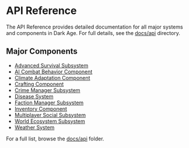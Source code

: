 # API Reference

The API Reference provides detailed documentation for all major systems and components in Dark Age. For full details, see the [docs/api](../docs/api/) directory.

## Major Components
- [Advanced Survival Subsystem](../docs/api/AdvancedSurvivalSubsystem.md)
- [AI Combat Behavior Component](../docs/api/AICombatBehaviorComponent.md)
- [Climate Adaptation Component](../docs/api/ClimateAdaptationComponent.md)
- [Crafting Component](../docs/api/CraftingComponent.md)
- [Crime Manager Subsystem](../docs/api/CrimeManagerSubsystem.md)
- [Disease System](../docs/api/DiseaseSystem.md)
- [Faction Manager Subsystem](../docs/api/FactionManagerSubsystem.md)
- [Inventory Component](../docs/api/InventoryComponent.md)
- [Multiplayer Social Subsystem](../docs/api/MultiplayerSocialSubsystem.md)
- [World Ecosystem Subsystem](../docs/api/WorldEcosystemSubsystem.md)
- [Weather System](../docs/api/WeatherSystem.md)

For a full list, browse the [docs/api](../docs/api/) folder.

